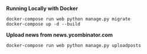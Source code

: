 **Running Locally with Docker**
    
    docker-compose run web python manage.py migrate
    docker-compose up -d --build
    
**Upload news from news.ycombinator.com**

    docker-compose run web python manage.py uploadposts

